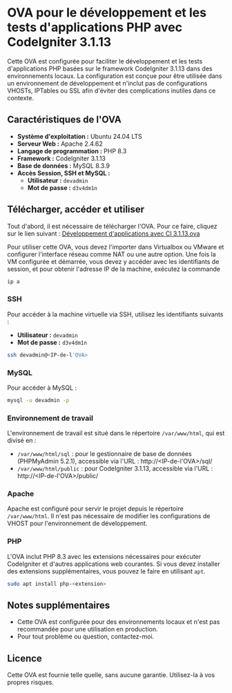 
# OVA pour le développement et les tests d'applications PHP avec CodeIgniter 3.1.13

Cette OVA est configurée pour faciliter le développement et les tests d'applications PHP basées sur le framework CodeIgniter 3.1.13 dans des environnements locaux. La configuration est conçue pour être utilisée dans un environnement de développement et n'inclut pas de configurations VHOSTs, IPTables ou SSL afin d'éviter des complications inutiles dans ce contexte.

## Caractéristiques de l'OVA

- **Système d'exploitation :** Ubuntu 24.04 LTS
- **Serveur Web :** Apache 2.4.62
- **Langage de programmation :** PHP 8.3
- **Framework :** CodeIgniter 3.1.13
- **Base de données :** MySQL 8.3.9
- **Accès Session, SSH et MySQL :**
  - **Utilisateur :** `devadmin`
  - **Mot de passe :** `d3v4dm1n`

## Télécharger, accéder et utiliser

Tout d'abord, il est nécessaire de télécharger l'OVA. Pour ce faire, cliquez sur le lien suivant :
[Développement d'applications avec CI 3.1.13.ova](https://mega.nz/file/5oJCEYja#M6ICl_uhYz6b5lHPucNpQq7NyWLixTW-Eh0pOLeUcxI)

Pour utiliser cette OVA, vous devez l'importer dans Virtualbox ou VMware et configurer l'interface réseau comme NAT ou une autre option. Une fois la VM configurée et démarrée, vous devez y accéder avec les identifiants de session, et pour obtenir l'adresse IP de la machine, exécutez la commande

```bash
ip a
```

### SSH

Pour accéder à la machine virtuelle via SSH, utilisez les identifiants suivants :

- **Utilisateur :** `devadmin`
- **Mot de passe :** `d3v4dm1n`

```bash
ssh devadmin@<IP-de-l'OVA>
```

### MySQL

Pour accéder à MySQL :

```bash
mysql -u devadmin -p
```

### Environnement de travail

L'environnement de travail est situé dans le répertoire `/var/www/html`, qui est divisé en :

- `/var/www/html/sql` : pour le gestionnaire de base de données (PHPMyAdmin 5.2.1), accessible via l'URL : http://<IP-de-l'OVA>/sql/
- `/var/www/html/public` : pour CodeIgniter 3.1.13, accessible via l'URL : http://<IP-de-l'OVA>/public/

### Apache

Apache est configuré pour servir le projet depuis le répertoire `/var/www/html`. Il n'est pas nécessaire de modifier les configurations de VHOST pour l'environnement de développement.

### PHP

L'OVA inclut PHP 8.3 avec les extensions nécessaires pour exécuter CodeIgniter et d'autres applications web courantes. Si vous devez installer des extensions supplémentaires, vous pouvez le faire en utilisant `apt`.

```bash
sudo apt install php-<extension>
```

## Notes supplémentaires

- Cette OVA est configurée pour des environnements locaux et n'est pas recommandée pour une utilisation en production.
- Pour tout problème ou question, contactez-moi.

## Licence

Cette OVA est fournie telle quelle, sans aucune garantie. Utilisez-la à vos propres risques.
